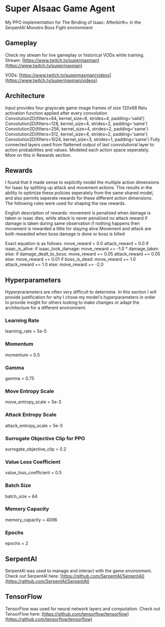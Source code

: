 # Super AIsaac Game Agent
My PPO implementation for The Binding of Isaac: Afterbirth+ in the SerpentAI Monstro Boss Fight environment

## Gameplay
Check my stream for live gameplay or historical VODs while training.
Stream:
[https://www.twitch.tv/supermaxman](https://www.twitch.tv/supermaxman)

VODs:
[https://www.twitch.tv/supermaxman/videos](https://www.twitch.tv/supermaxman/videos)

## Architecture
Input provides four grayscale game image frames of size 120x68
Relu activation function applied after every convolution
Convolution2D(filters=64, kernel_size=8, strides=4, padding='valid')
Convolution2D(filters=128, kernel_size=4, strides=2, padding='same')
Convolution2D(filters=256, kernel_size=4, strides=2, padding='same')
Convolution2D(filters=512, kernel_size=4, strides=2, padding='same')
Convolution2D(filters=1024, kernel_size=3, strides=1, padding='same')
Fully connected layers used from flattened output of last convolutional layer to action probabilities and values.
Modeled each action space seperately. More on this in Rewards section.

## Rewards
I found that it made sense to explicitly model the multiple action dimensions for Isaac by splitting up attack and movement actions.
This results in the ability to optimize these policies seperately from the same shared model, and also permits seperate rewards
for these different action dimensions. The following rules were used for shaping the raw rewards.

English description of rewards:
movement is penalized when damage is taken or isaac dies, while attack is never penalized
no attack reward if damage is taken during same observation
if nothing happens then movement is rewarded a little for staying alive
Movement and attack are both rewarded when boss damage is done or boss is killed

Exact equation is as follows:
move_reward = 0.0
attack_reward = 0.0
if isaac_is_alive:
    if isaac_took_damage:
        move_reward += -1.0 * damage_taken
    else:
        if damage_dealt_to_boss:
            move_reward += 0.05
            attack_reward += 0.05
        else:
            move_reward += 0.01
    if boss_is_dead:
        move_reward += 1.0
        attack_reward += 1.0
else:
    move_reward += -2.0

## Hyperparameters 
Hyperprarameters are often very difficult to determine. In this section I will provide justification for why I chose my model's hyperparameters in order to provide insight for others looking to make changes or adapt the architecture for a different environment. 

### Learning Rate
learning_rate = 5e-5

### Momentum
momentum = 0.5

### Gamma
gamma = 0.75

### Move Entropy Scale
move_entropy_scale = 5e-3

### Attack Entropy Scale
attack_entropy_scale = 5e-3

### Surrogate Objective Clip for PPO
surrogate_objective_clip = 0.2

### Value Loss Coefficient
value_loss_coefficient = 0.5

### Batch Size 
batch_size = 64

### Memory Capacity
memory_capacity = 4096

### Epochs
epochs = 2

## SerpentAI
SerpentAI was used to manage and interact with the game environment.
Check out SerpentAI here: [https://github.com/SerpentAI/SerpentAI](https://github.com/SerpentAI/SerpentAI)

## TensorFlow
TensorFlow was used for neural network layers and computation. 
Check out TensorFlow here: [https://github.com/tensorflow/tensorflow](https://github.com/tensorflow/tensorflow)
